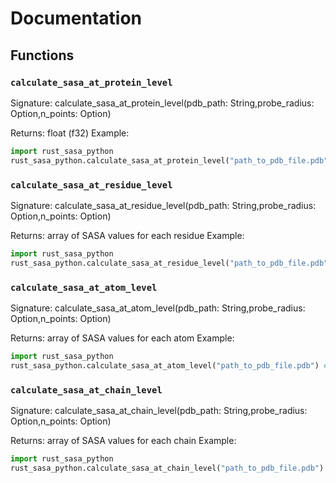 # Documentation

## Functions

### `calculate_sasa_at_protein_level`
Signature: calculate_sasa_at_protein_level(pdb_path: String,probe_radius: Option<f32>,n_points: Option<usize>) 

Returns: float (f32)
Example:
```python
import rust_sasa_python
rust_sasa_python.calculate_sasa_at_protein_level("path_to_pdb_file.pdb") # Also supports mmCIF files!
```

### `calculate_sasa_at_residue_level`
Signature: calculate_sasa_at_residue_level(pdb_path: String,probe_radius: Option<f32>,n_points: Option<usize>)

Returns: array of SASA values for each residue
Example:
```python
import rust_sasa_python
rust_sasa_python.calculate_sasa_at_residue_level("path_to_pdb_file.pdb") # Also supports mmCIF files!
```

### `calculate_sasa_at_atom_level`
Signature: calculate_sasa_at_atom_level(pdb_path: String,probe_radius: Option<f32>,n_points: Option<usize>)

Returns: array of SASA values for each atom
Example:
```python
import rust_sasa_python
rust_sasa_python.calculate_sasa_at_atom_level("path_to_pdb_file.pdb") # Also supports mmCIF files!
```

### `calculate_sasa_at_chain_level`
Signature: calculate_sasa_at_chain_level(pdb_path: String,probe_radius: Option<f32>,n_points: Option<usize>)

Returns: array of SASA values for each chain
Example:
```python
import rust_sasa_python
rust_sasa_python.calculate_sasa_at_chain_level("path_to_pdb_file.pdb") # Also supports mmCIF files!
```
